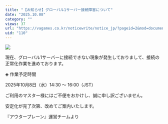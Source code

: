 ```yaml
---
title: "【お知らせ】グローバル1サーバー接続障害について"
date: "2025.10.08"
category: ""
views: 37
url: "https://vagames.co.kr/noticewrite/notice_jp/?pageid=2&mod=document&uid=110"
uid: "110"
---
```


![](/images/news/live/jp/110-9f5ba551.webp)

現在、グローバル1サーバーに接続できない現象が発生しておりまして、接続の正常化作業を進めております。

  

◈ 作業予定時間

2025年10月8日（水）14:30 ～ 16:00（JST）

ご利用のマスター様にはご不便をおかけし、誠に申し訳ございません。

安定化が完了次第、改めてご案内いたします。

『アウタープレーン』運営チームより